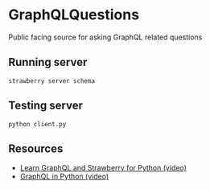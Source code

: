 # GraphQLQuestions
Public facing source for asking GraphQL related questions

## Running server
```
strawberry server schema
```

## Testing server
```
python client.py
```

## Resources
- [Learn GraphQL and Strawberry for Python (video)](https://www.youtube.com/watch?v=ah2VDO2zOWA&list=PLRpSGR_seq2mWIMJi8-9hzxqn_z_em_8M&index=24)
- [GraphQL in Python (video)](https://www.youtube.com/watch?v=EIGjT5NYjjM&list=PLRpSGR_seq2mWIMJi8-9hzxqn_z_em_8M&index=23)
